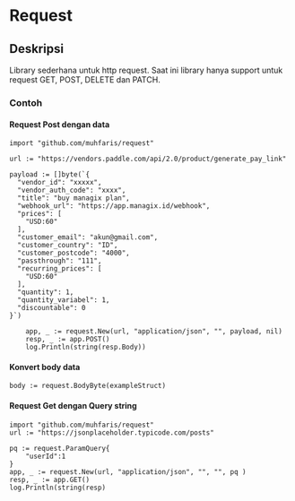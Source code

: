 # Request
## Deskripsi
Library sederhana untuk http request. Saat ini library hanya support untuk request GET, POST, DELETE dan PATCH.

### Contoh
#### Request Post dengan data
```
import "github.com/muhfaris/request"

url := "https://vendors.paddle.com/api/2.0/product/generate_pay_link"

payload := []byte(`{
  "vendor_id": "xxxxx",
  "vendor_auth_code": "xxxx",
  "title": "buy managix plan",
  "webhook_url": "https://app.managix.id/webhook",
  "prices": [
    "USD:60"
  ],
  "customer_email": "akun@gmail.com",
  "customer_country": "ID",
  "customer_postcode": "4000",
  "passthrough": "111",
  "recurring_prices": [
    "USD:60"
  ],
  "quantity": 1,
  "quantity_variabel": 1,
  "discountable": 0
}`)

	app, _ := request.New(url, "application/json", "", payload, nil)
	resp, _ := app.POST()
	log.Println(string(resp.Body))
```

#### Konvert body data
```
body := request.BodyByte(exampleStruct)
```

#### Request Get dengan Query string
```
import "github.com/muhfaris/request"
url := "https://jsonplaceholder.typicode.com/posts"

pq := request.ParamQuery{
    "userId":1
}
app, _ := request.New(url, "application/json", "", "", pq )
resp, _ := app.GET()
log.Println(string(resp)
```
